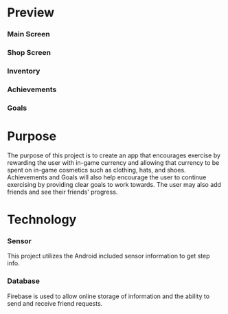 # Preview
### Main Screen

### Shop Screen

### Inventory

### Achievements

### Goals

# Purpose
The purpose of this project is to create an app that encourages exercise by rewarding the user with in-game currency and allowing 
that currency to be spent on in-game cosmetics such as clothing, hats, and shoes. Achievements and Goals will also help encourage
the user to continue exercising by providing clear goals to work towards. The user may also add friends and see their friends' 
progress.

# Technology
### Sensor
This project utilizes the Android included sensor information to get step info. 

### Database
Firebase is used to allow online storage of information and the ability to send and receive friend requests.
